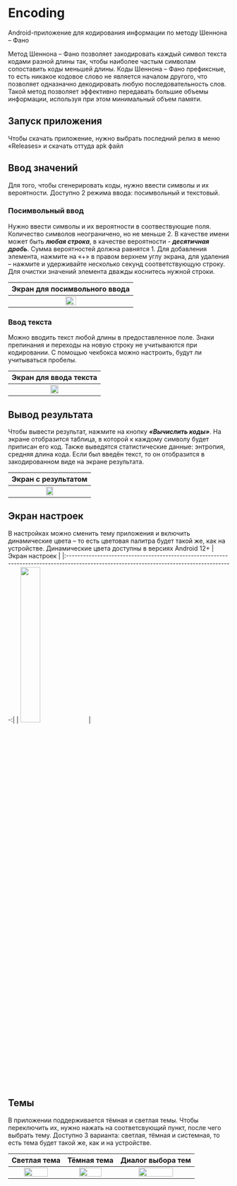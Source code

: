 # Encoding
Android-приложение для кодирования информации по методу Шеннона – Фано

Метод Шеннона – Фано позволяет закодировать каждый символ текста кодами разной длины так, чтобы наиболее частым символам сопоставить коды меньшей длины.
Коды Шеннона – Фано префиксные, то есть никакое кодовое слово не является началом другого, что позволяет одназначно декодировать любую последовательность слов.
Такой метод позволяет эффективно передавать большие объемы информации, используя при этом минимальный объем памяти.

## Запуск приложения
Чтобы скачать приложение, нужно выбрать последний релиз в меню «Releases» и скачать оттуда apk файл

## Ввод значений
Для того, чтобы сгенерировать коды, нужно ввести символы и их вероятности. Доступно 2 режима ввода: посимвольный и текстовый. 
### Посимвольный ввод
Нужно ввести символы и их вероятности в соотвествующие поля. Количество символов неограничено, но не меньше 2.
В качестве имени может быть ***любая строка***, в качестве вероятности - ***десятичная дробь***. Сумма вероятностей должна равнятся 1.
Для добавления элемента, нажмите на «+» в правом верхнем углу экрана, для удаления – нажмите и удерживайте несколько секунд соответствующую строку. Для очистки значений элемента дважды коснитесь нужной строки.

|                                                     Экран для посимвольного ввода                                                      |
|:--------------------------------------------------------------------------------------------------------------------------------------:|
| <img src="https://user-images.githubusercontent.com/89968445/208322400-3a1bb7c8-a0de-4d4a-ad56-0c6d98ac1a00.jpg" width=30% height=30%> |


### Ввод текста
Можно вводить текст любой длины в предоставленное поле. Знаки препинания и переходы на новую строку не учитываются при кодировании. С помощью чекбокса можно настроить, будут ли учитываться пробелы.

|                                                         Экран для ввода текста                                                         |
|:--------------------------------------------------------------------------------------------------------------------------------------:|
| <img src="https://user-images.githubusercontent.com/89968445/208322540-936a7f30-0d97-4b40-bc65-0c4f4d17e4cb.jpg" width=30% height=30%> |


## Вывод результата
Чтобы вывести результат, нажмите на кнопку ***«Вычислить коды»***. На экране отобразится таблица, в которой к каждому символу будет приписан его код. Также выведятся статистические данные: энтропия, средняя длина кода. Если был введён текст, то он отобразится в закодированном виде на экране результата.

|                                                           Экран с результатом                                                          |
|:--------------------------------------------------------------------------------------------------------------------------------------:|
| <img src="https://user-images.githubusercontent.com/89968445/208322544-00ac2f39-73cc-4c09-990f-6c454508317a.jpg" width=30% height=30%> |

## Экран настроек

В настройках можно сменить тему приложения и включить динамические цвета – то есть цветовая палитра будет такой же, как на устройстве.
Динамические цвета доступны в версиях Android 12+
|                                                            Экран настроек                                                                |
|:----------------------------------------------------------------------------------------------------------------------------------------:|
| <img src="https://user-images.githubusercontent.com/89968445/208322542-6f45fd28-6bd3-4732-93c9-290432f196bf.jpg" width=30% height=30% /> |

## Темы
В приложении поддерживается тёмная и светлая темы. Чтобы переключить их, нужно нажать на соответсвующий пункт, после чего выбрать тему. Доступно 3 варианта: светлая, тёмная и системная, то есть тема будет такой же, как и на устройстве.

|           Светлая тема            |                  Тёмная тема               |         Диалог выбора тем          |
|:---------------------------------:|:------------------------------------------:|:----------------------------------:|
| <img src="https://user-images.githubusercontent.com/89968445/208323104-8933dd36-41fc-4298-a548-7a8f5a4ac0ea.jpg" width=70% height=70%> | <img src="https://user-images.githubusercontent.com/89968445/208322540-936a7f30-0d97-4b40-bc65-0c4f4d17e4cb.jpg" width=70% height=70%> |  <img src="https://user-images.githubusercontent.com/89968445/208323376-65e2c620-0311-4d90-9909-a5d9859e5299.jpg" width=70% height=70%>
